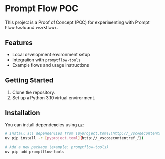 # Prompt Flow POC

This project is a Proof of Concept (POC) for experimenting with Prompt Flow tools and workflows.

## Features

- Local development environment setup
- Integration with `promptflow-tools`
- Example flows and usage instructions

## Getting Started

1. Clone the repository.
2. Set up a Python 3.10 virtual environment.

## Installation

You can install dependencies using [uv](https://github.com/astral-sh/uv):

```bash
# Install all dependencies from [pyproject.toml](http://_vscodecontentref_/0)
uv pip install -r [pyproject.toml](http://_vscodecontentref_/1)

# Add a new package (example: promptflow-tools)
uv pip add promptflow-tools